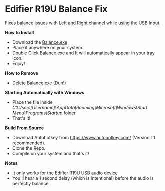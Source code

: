# Edifier R19U Balance Fix
Fixes balance issues with Left and Right channel while using the USB Input.

**How to Install**
- Download the [Balance.exe](https://github.com/rkosh/edifier-r19u-usb-audio-fix/releases/download/v1.0/Balance.exe)
- Place it anywhere on your system.
- Double Click Balance.exe and It will automatically appear in your tray icon.
- Enjoy!

**How to Remove**
- Delete Balance.exe (Duh!)

**Starting Automatically with Windows**
- Place the file inside *C:\Users\[Username]\AppData\Roaming\Microsoft\Windows\Start Menu\Programs\Startup* folder
- That's it!

**Build From Source**
- Download Autohotkey from https://www.autohotkey.com/ (Version 1.1 recommended).
- Clone the Repo.
- Compile on your system and that's it!

**Notes**
- It only works for the Edifier R19U USB audio device
- You'll hear a 1 second delay (which is Intentional) before the audio is perfectly balance